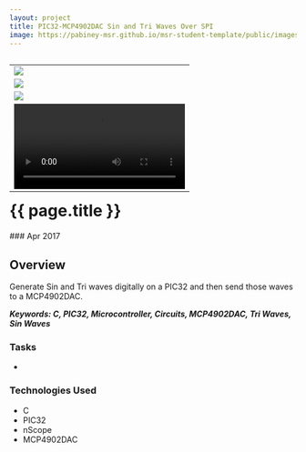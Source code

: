 ```yaml
---
layout: project
title: PIC32-MCP4902DAC Sin and Tri Waves Over SPI
image: https://pabiney-msr.github.io/msr-student-template/public/images/MCP4902DAC_circuit.jpg
---
```

<table align="right">
	<tr>
		<td>
			<img class="project-image" src="https://pabiney-msr.github.io/msr-student-template/public/images/sin_tri_waves.png"/>
		</td>
	</tr>
	<tr>
		<td>
			<img class="project-image" src="https://pabiney-msr.github.io/msr-student-template/public/images/MCP4902DAC_circuit_diagram.jpg"/>
		</td>
	</tr>
	<tr>
		<td>
			<img class="project-image" src="https://pabiney-msr.github.io/msr-student-template/public/images/MCP4902DAC_circuit.jpg"/>
		</td>
	</tr>
	<tr>
		<td>
    		<video controls>
                <source src="https://pabiney-msr.github.io/msr-student-template/public/videos/sin_tri_waves.mp4" type="video/mp4">
            </video>
		</td>
	</tr>
</table>
<h1 id="project-title">{{ page.title }}</h1>
### Apr 2017

## Overview
Generate Sin and Tri waves digitally on a PIC32 and then send those waves to a MCP4902DAC.

<b><i>Keywords: C, PIC32, Microcontroller, Circuits, MCP4902DAC, Tri Waves, Sin Waves</i></b>

### Tasks
* 

### Technologies Used
* C
* PIC32
* nScope
* MCP4902DAC
